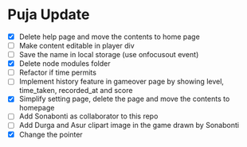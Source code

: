 # Puja Update
- [x] Delete help page and move the contents to home page
- [ ] Make content editable in player div
- [ ] Save the name in local storage (use onfocusout event)
- [x] Delete node modules folder
- [ ] Refactor if time permits 
- [ ] Implement history feature in gameover page by showing level, time_taken, recorded_at and score
- [x] Simplify setting page, delete the page and move the contents to homepage
- [ ] Add Sonabonti as collaborator to this repo
- [ ] Add Durga and Asur clipart image in the game drawn by Sonabonti 
- [x] Change the pointer